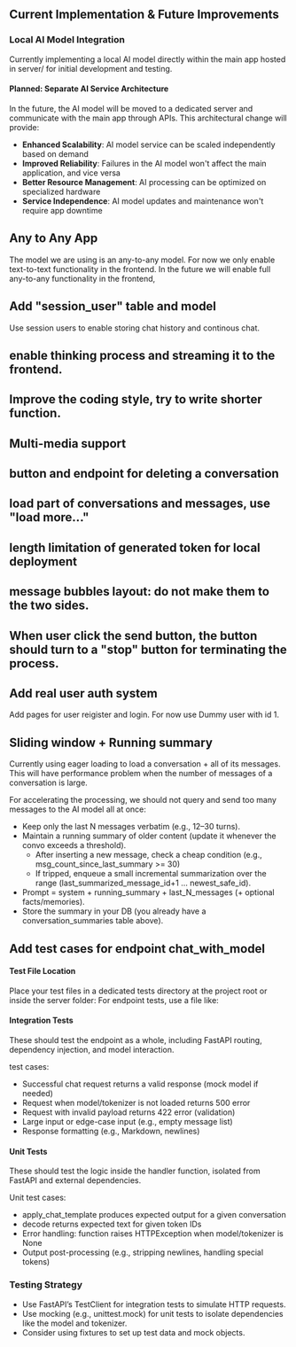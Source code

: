 ## Current Implementation & Future Improvements

### Local AI Model Integration

Currently implementing a local AI model directly within the main app hosted in server/ for initial development and testing.

#### Planned: Separate AI Service Architecture

In the future, the AI model will be moved to a dedicated server and communicate with the main app through APIs. This architectural change will provide:

- **Enhanced Scalability**: AI model service can be scaled independently based on demand
- **Improved Reliability**: Failures in the AI model won't affect the main application, and vice versa
- **Better Resource Management**: AI processing can be optimized on specialized hardware
- **Service Independence**: AI model updates and maintenance won't require app downtime

## Any to Any App

The model we are using is an any-to-any model. For now we only enable text-to-text functionality in the frontend. In the future we will enable full any-to-any functionality in the frontend,

## Add "session_user" table and model

Use session users to enable storing chat history and continous chat.

## enable thinking process and streaming it to the frontend.

## Improve the coding style, try to write shorter function.

## Multi-media support

## button and endpoint for deleting a conversation

## load part of conversations and messages, use "load more..."

## length limitation of generated token for local deployment

## message bubbles layout: do not make them to the two sides.

## When user click the send button, the button should turn to a "stop" button for terminating the process.

## Add real user auth system

Add pages for user reigister and login. For now use Dummy user with id 1.

## Sliding window + Running summary

Currently using eager loading to load a conversation + all of its messages. This will have performance problem when the number of messages of a conversation is large.

For accelerating the processing, we should not query and send too many messages to the AI model all at once:

- Keep only the last N messages verbatim (e.g., 12–30 turns).
- Maintain a running summary of older content (update it whenever the convo exceeds a threshold).
  - After inserting a new message, check a cheap condition (e.g., msg_count_since_last_summary >= 30)
  - If tripped, enqueue a small incremental summarization over the range (last_summarized_message_id+1 … newest_safe_id).
- Prompt = system + running_summary + last_N_messages (+ optional facts/memories).
- Store the summary in your DB (you already have a conversation_summaries table above).

## Add test cases for endpoint chat_with_model

#### Test File Location

Place your test files in a dedicated tests directory at the project root or inside the server folder:
For endpoint tests, use a file like:

#### Integration Tests

These should test the endpoint as a whole, including FastAPI routing, dependency injection, and model interaction.

test cases:

- Successful chat request returns a valid response (mock model if needed)
- Request when model/tokenizer is not loaded returns 500 error
- Request with invalid payload returns 422 error (validation)
- Large input or edge-case input (e.g., empty message list)
- Response formatting (e.g., Markdown, newlines)

#### Unit Tests

These should test the logic inside the handler function, isolated from FastAPI and external dependencies.

Unit test cases:

- apply_chat_template produces expected output for a given conversation
- decode returns expected text for given token IDs
- Error handling: function raises HTTPException when model/tokenizer is None
- Output post-processing (e.g., stripping newlines, handling special tokens)

### Testing Strategy

- Use FastAPI’s TestClient for integration tests to simulate HTTP requests.
- Use mocking (e.g., unittest.mock) for unit tests to isolate dependencies like the model and tokenizer.
- Consider using fixtures to set up test data and mock objects.
